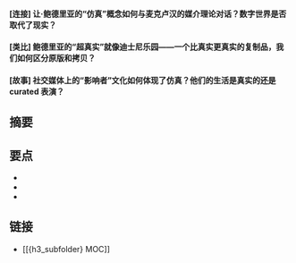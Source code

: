 #### [连接] 让·鲍德里亚的“仿真”概念如何与麦克卢汉的媒介理论对话？数字世界是否取代了现实？


#### [类比] 鲍德里亚的“超真实”就像迪士尼乐园——一个比真实更真实的复制品，我们如何区分原版和拷贝？


#### [故事] 社交媒体上的“影响者”文化如何体现了仿真？他们的生活是真实的还是 curated 表演？


## 摘要


## 要点

- 
- 
- 

## 链接

- [[{h3_subfolder} MOC]]
